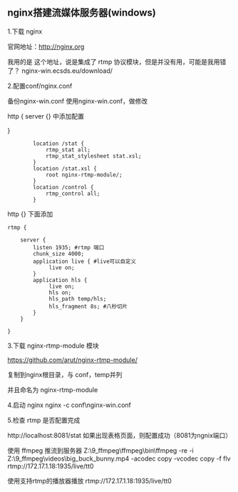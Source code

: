 ## nginx搭建流媒体服务器(windows)

1.下载 nginx 

官网地址：http://nginx.org

我用的是 这个地址，说是集成了 rtmp 协议模块，但是并没有用，可能是我用错了？
nginx-win.ecsds.eu/download/

2.配置conf/nginx.conf

备份nginx-win.conf
使用nginx-win.conf，做修改

http {
	 server {} 中添加配置

}

```
        location /stat {
            rtmp_stat all;
            rtmp_stat_stylesheet stat.xsl;
        }
        location /stat.xsl {
            root nginx-rtmp-module/;
        }
        location /control {
            rtmp_control all;
        } 
```





http {} 下面添加

```
rtmp {

    server {
        listen 1935; #rtmp 端口
        chunk_size 4000;
        application live { #live可以自定义
             live on;
        }
		application hls {
		     live on;
             hls on;
			 hls_path temp/hls;
			 hls_fragment 8s; #八秒切片
        } 
    }

} 
```

3.下载 nginx-rtmp-module 模块

https://github.com/arut/nginx-rtmp-module/

复制到nginx根目录，与 conf，temp并列

并且命名为 nginx-rtmp-module

4.启动 nginx 
nginx -c conf\nginx-win.conf

5.检查 rtmp 是否配置完成

http://localhost:8081/stat
如果出现表格页面，则配置成功（8081为ngnix端口）



使用 ffmpeg 推流到服务器 
Z:\9_ffmpeg\ffmpeg\bin\ffmpeg -re -i Z:\9_ffmpeg\videos\big_buck_bunny.mp4 -acodec copy -vcodec copy   -f flv rtmp://172.17.1.18:1935/live/tt0

使用支持rtmp的播放器播放
rtmp://172.17.1.18:1935/live/tt0

